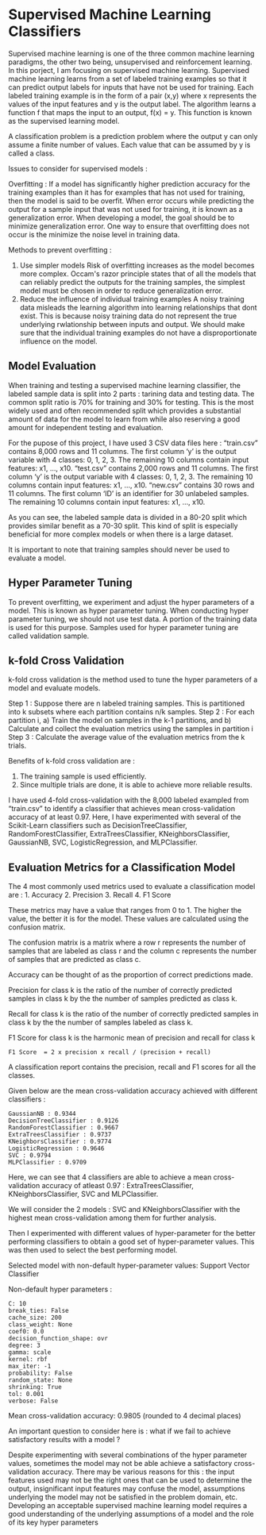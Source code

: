 # Supervised Machine Learning Classifiers

Supervised machine learning is one of the three common machine learning paradigms, the other two being, unsupervised and reinforcement learning. In this porject, I am focusing on supervised machine learning. Supervised machine learning learns from a set of labeled training examples so that it can predict output labels for inputs that have not be used for training. Each labeled training example is in the form of a pair (x,y) where x represents the values of the input features and y is the output label. The algorithm learns a function f that maps the input to an output, f(x) = y. This function is known as the supervised learning model.

A classification problem is a prediction problem where the output y can only assume a finite number of values. Each value that can be assumed by y is called a class.

Issues to consider for supervised models : 

Overfitting : If a model has significantly higher prediction accuracy for the training examples than it has for examples that has not used for training, then the model is said to be overfit. When error occurs while predicting the output for a sample input that was not used for training, it is known as a generalization error. When developing a model, the goal should be to minimize generalization error. One way to ensure that overfitting does not occur is the minimize the noise level in training data.

Methods to prevent overfitting : 
1. Use simpler models
   		Risk of overfitting increases as the model becomes more complex. Occam's razor principle states that of all the models that can reliably predict the outputs for the training samples, the simplest model must be chosen in order to reduce generalization error.
2. Reduce the influence of individual training examples
   		A noisy training data misleads the learning algorithm into learning relationships that dont exist. This is because noisy training data do not represent the true underlying rwlationship between inputs and output. We should make sure that the individual training examples do not have a disproportionate influence on the model.

## Model Evaluation

When training and testing a supervised machine learning classifier, the labeled sample data is split into 2 parts : tarining data and testing data. The common split ratio is 70% for training and 30% for testing. This is the most widely used and often recommended split which provides a substantial amount of data for the model to learn from while also reserving a good amount for independent testing and evaluation.

For the pupose of this project, I have used 3 CSV data files here :
“train.csv” contains 8,000 rows and 11 columns. The first column ‘y’ is the output variable with 4 classes: 0, 1, 2, 3. The remaining 10 columns contain input features: x1, …, x10. 
“test.csv” contains 2,000 rows and 11 columns. The first column ‘y’ is the output variable with 4 classes: 0, 1, 2, 3. The remaining 10 columns contain input features: x1, …, x10.
“new.csv” contains 30 rows and 11 columns. The first column ‘ID’ is an identifier for 30 unlabeled samples. The remaining 10 columns contain input features: x1, …, x10.

As you can see, the labeled sample data is divided in a 80-20 split which provides similar benefit as a 70-30 split. This kind of split is especially beneficial for more complex models or when there is a large dataset.

It is important to note that training samples should never be used to evaluate a model. 

## Hyper Parameter Tuning

To prevent overfitting, we experiment and adjust the hyper parameters of a model. This is known as hyper parameter tuning. When conducting hyper parameter tuning, we should not use test data. A portion of the training data is used for this purpose. Samples used for hyper parameter tuning are called validation sample. 

## k-fold Cross Validation

k-fold cross validation is the method used to tune the hyper parameters of a model and evaluate models. 

Step 1 : Suppose there are n labeled training samples. This is partitioned into k subsets where each partition contains n/k samples.
Step 2 : For each partition i, 
			a) Train the model on samples in the k-1 partitions, and
   			b) Calculate and collect the evaluation metrics using the samples in partition i 
Step 3 : Calculate the average value of the evaluation metrics from the k trials.

Benefits of k-fold cross validation are :
1. The training sample is used efficiently.
2. Since multiple trials are done, it is able to achieve more reliable results.

I have used 4-fold cross-validation with the 8,000 labeled exampled from “train.csv” to identify a classifier that achieves mean cross-validation accuracy of at least 0.97. Here, I have experimented with several of the Scikit-Learn classifiers such as DecisionTreeClassifier, RandomForestClassifier, ExtraTreesClassifier, KNeighborsClassifier, GaussianNB, SVC, LogisticRegression, and MLPClassifier.

## Evaluation Metrics for a Classification Model

The 4 most commonly used metrics used to evaluate a classification model are : 
	1. Accuracy
 	2. Precision
    3. Recall
	4. F1 Score

These metrics may have a value that ranges from 0 to 1. The higher the value, the better it is for the model. These values are calculated using the confusion matrix.

The confusion matrix is a matrix where a row r represents the number of samples that are labeled as class r and the column c represents the number of samples that are predicted as class c.

Accuracy can be thought of as the proportion of correct predictions made.

Precision for class k is the ratio of the number of correctly predicted samples in class k by the the number of samples predicted as class k.

Recall for class k is the ratio of the number of correctly predicted samples in class k by the the number of samples labeled as class k.

F1 Score for class k is the harmonic mean of precision and recall for class k 

	F1 Score  = 2 x precision x recall / (precision + recall)

A classification report contains the precision, recall and F1 scores for all the classes.

Given below are the mean cross-validation accuracy achieved with different classifiers :

	GaussianNB : 0.9344
	DecisionTreeClassifier : 0.9126
	RandomForestClassifier : 0.9667
	ExtraTreesClassifier : 0.9737
	KNeighborsClassifier : 0.9774
	LogisticRegression : 0.9646
	SVC : 0.9794
	MLPClassifier : 0.9709

Here, we can see that 4 classifiers are able to achieve a mean cross-validation accuracy of atleast 0.97 : ExtraTreesClassifier, KNeighborsClassifier, SVC and MLPClassifier.

We will consider the 2 models : SVC and KNeighborsClassifier with the highest mean cross-validation among them for further analysis. 

Then I experimented with different values of hyper-parameter for the better performing classifiers to obtain a good set of hyper-parameter values. This was then used to select the best performing model.

Selected model with non-default hyper-parameter values: Support Vector Classifier

Non-default hyper parameters :

	C: 10
	break_ties: False
	cache_size: 200
	class_weight: None
	coef0: 0.0
	decision_function_shape: ovr
	degree: 3
	gamma: scale
	kernel: rbf
	max_iter: -1
	probability: False
	random_state: None
	shrinking: True
	tol: 0.001
	verbose: False

Mean cross-validation accuracy: 0.9805 (rounded to 4 decimal places)

An important question to consider here is : what if we fail to achieve satisfactory results with a model ?

Despite experimenting with several combinations of the hyper parameter values, sometimes the model may not be able achieve a satisfactory cross-validation accuracy. There may be various reasons for this :  the input features used may not be the right ones that can be used to determine the output, insignificant input features may confuse the model, assumptions underlying the model may not be satisfied in the problem domain, etc. Developing an acceptable supervised machine learning model requires a good understanding of the underlying assumptions of a model and the role of its key hyper parameters 

